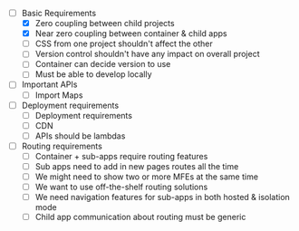 - [ ] Basic Requirements
  - [x] Zero coupling between child projects
  - [x] Near zero coupling between container & child apps
  - [ ] CSS from one project shouldn't affect the other
  - [ ] Version control shouldn't have any impact on overall project
  - [ ] Container can decide version to use
  - [ ] Must be able to develop locally
- [ ] Important APIs
  - [ ] Import Maps
- [ ] Deployment requirements
  - [ ] Deployment requirements
  - [ ] CDN
  - [ ] APIs should be lambdas
- [ ] Routing requirements
  - [ ] Container + sub-apps require routing features
  - [ ] Sub apps need to add in new pages routes all the time
  - [ ] We might need to show two or more MFEs at the same time
  - [ ] We want to use off-the-shelf routing solutions
  - [ ] We need navigation features for sub-apps in both hosted & isolation mode
  - [ ] Child app communication about routing must be generic
